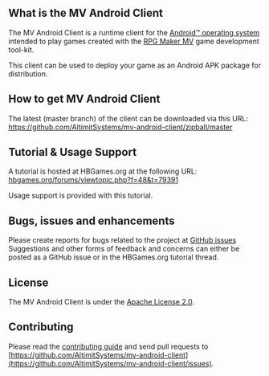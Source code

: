 ## What is the MV Android Client

The MV Android Client is a runtime client for the [Android&trade; operating system](https://www.android.com) intended to play games created with the [RPG Maker MV](http://www.rpgmakerweb.com) game development tool-kit.

This client can be used to deploy your game as an Android APK package for distribution.

## How to get MV Android Client

The latest (master branch) of the client can be downloaded via this URL:
https://github.com/AltimitSystems/mv-android-client/zipball/master

## Tutorial & Usage Support

A tutorial is hosted at HBGames.org at the following URL:
[hbgames.org/forums/viewtopic.php?f=48&t=79391](http://www.hbgames.org/forums/viewtopic.php?f=48&t=79391)

Usage support is provided with this tutorial.

## Bugs, issues and enhancements

Please create reports for bugs related to the project at [GitHub issues](https://github.com/AltimitSystems/mv-android-client/issues)
Suggestions and other forms of feedback and concerns can either be posted as a GitHub issue or in the HBGames.org tutorial thread.

## License

The MV Android Client is under the [Apache License 2.0](https://github.com/AltimitSystems/mv-android-client/blob/master/LICENSE).

## Contributing

Please read the [contributing guide](https://github.com/AltimitSystems/mv-android-client/blob/master/CONTRIBUTING) and send pull requests to [https://github.com/AltimitSystems/mv-android-client](https://github.com/AltimitSystems/mv-android-client/issues).